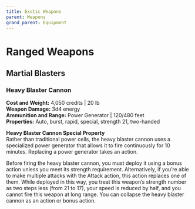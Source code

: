 ```yaml
---
title: Exotic Weapons
parent: Weapons
grand_parent: Equipment
---
```


# Ranged Weapons

## Martial Blasters

### Heavy Blaster Cannon
**Cost and Weight:** 4,050 credits | 20 lb <br>
**Weapon Damage:** 3d4 energy <br>
**Ammunition and Range:** Power Generator | 120/480 feet<br>
**Properties:** Auto, burst, rapid, special, strength 21, two-handed

**Heavy Blaster Cannon Special Property** <br>
Rather than traditional power cells, the heavy blaster cannon uses a specialized power generator that allows it to fire continuously for 10 minutes. Replacing a power generator takes an action.

Before firing the heavy blaster cannon, you must deploy it using a bonus action unless you meet its strength requirement. Alternatively, if you’re able to make multiple attacks with the Attack action, this action replaces one of them.  While deployed in this way, you treat this weapon’s strength number as two steps less (from 21 to 17), your speed is reduced by half, and you cannot fire this weapon at long range. You can collapse the heavy blaster cannon as an action or bonus action.